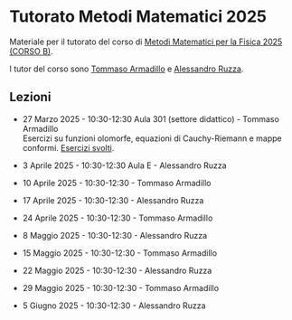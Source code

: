 # Tutorato Metodi Matematici 2025

Materiale per il tutorato del corso di [Metodi Matematici per la Fisica 2025 (CORSO B)](https://www.unimi.it/it/corsi/insegnamenti-dei-corsi-di-laurea/2025/metodi-matematici-della-fisica). 

I tutor del corso sono [Tommaso Armadillo](mailto:tommaso.armadillo@unimi.it) e [Alessandro Ruzza](alessandro.ruzza@unimi.it). 

## Lezioni
- 27 Marzo 2025 - 10:30-12:30 Aula 301 (settore didattico) - Tommaso Armadillo \
Esercizi su funzioni olomorfe, equazioni di Cauchy-Riemann e mappe conformi. [Esercizi svolti](materiale/27_3_25.pdf).

- 3 Aprile 2025 - 10:30-12:30 Aula E - Alessandro Ruzza 

- 10 Aprile 2025 - 10:30-12:30 - Tommaso Armadillo

- 17 Aprile 2025 - 10:30-12:30 - Alessandro Ruzza 

- 24 Aprile 2025 - 10:30-12:30 - Tommaso Armadillo 

- 8 Maggio 2025 - 10:30-12:30 - Alessandro Ruzza 

- 15 Maggio 2025 - 10:30-12:30 - Tommaso Armadillo 

- 22 Maggio 2025 - 10:30-12:30 - Alessandro Ruzza 

- 29 Maggio 2025 - 10:30-12:30 - Tommaso Armadillo 

- 5 Giugno 2025 - 10:30-12:30 - Alessandro Ruzza 
